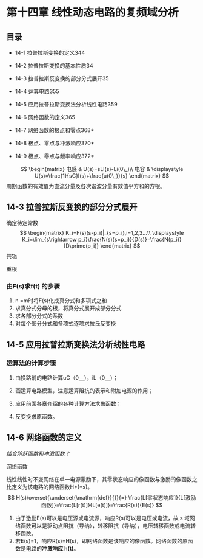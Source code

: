 # 第十四章 线性动态电路的复频域分析

## 目录

- 14-1 拉普拉斯变换的定义344

- 14-2 拉普拉斯变换的基本性质34

- 14-3 拉普拉斯反变换的部分分式展开35

- 14-4 运算电路355

- 14-5 应用拉普拉斯变换法分析线性电路359

- 14-6 网络函数的定义365

- 14-7 网络函数的极点和零点368*

- 14-8 极点、零点与冲激响应370*

- 14-9 极点、零点与频率响应372*


$$
\begin{matrix}
电感  &  U(s)=sLI(s)-Li(0\_)\\
电容  &  \displaystyle U(s)=\frac{1}{sC}I(s)+\frac{u(0\_)}{s}
\end{matrix}
$$
周期函数的有效值为直流分量及各次谐波分量有效值平方和的方根。



## 14-3 拉普拉斯反变换的部分分式展开

确定待定常数
$$
\begin{matrix}
K_i=F(s)(s-p_i)|_{s=p_i},i=1,2,3...\\
\displaystyle K_i=\lim_{s\rightarrow p_i}\frac{N(s)(s=p_i)}{D(s)}=\frac{N(p_i)}{D\prime(p_i)}
\end{matrix}
$$
共轭

重根

### 由F(s)求f(t) 的步骤

1. n =m时将F(s)化成真分式和多项式之和
2. 求真分式分母的根，将真分式展开成部分分式
3. 求各部分分式的系数
4. 对每个部分分式和多项式逐项求拉氏反变换



## 14-5 应用拉普拉斯变换法分析线性电路

### 运算法的计算步骤

1. 由换路前的电路计算uC（0＿），iL（0＿）；

2. 画运算电路模型，注意运算阻抗的表示和附加电源的作用；

3. 应用前面各章介绍的各种计算方法求象函数；
4. 反变换求原函数。







## 14-6 网络函数的定义

*结合阶跃函数和冲激函数？*

网络函数

线性线性时不变网络在单一电源激励下，其零状态响应的像函数与激励的像函数之比定义为该电路的网络函数H*(*s)。
$$
H(s)\overset{\underset{\mathrm{def}}{}}{=}
\frac{L[零状态响应]}{L[激励函数]}=\frac{L[r(t)]}{L[e(t)]}=\frac{R(s)}{E(s)}
$$

1. 由于激励E(s)可以是电压源或电流源，响应R(s)可以是电压或电流，故 s 域网络函数可以是驱动点阻抗（导纳），转移阻抗（导纳），电压转移函数或电流转移函数。
2. 若E(s)=1，响应R(s)=H(s)，即网络函数是该响应的像函数。网络函数的原函数是电路的**冲激响应 h(t)**。





